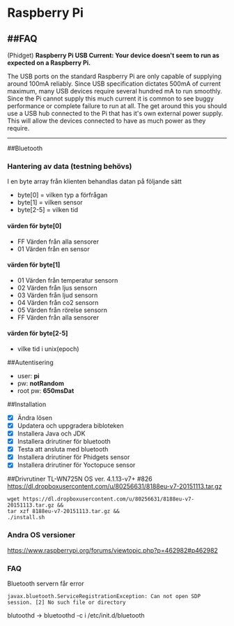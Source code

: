 # Raspberry Pi

##FAQ
-----------------------------
(Phidget)
**Raspberry Pi USB Current: Your device doesn't seem to run as expected on a Raspberry Pi.**

The USB ports on the standard Raspberry Pi are only capable of supplying around 100mA reliably. Since USB specification dictates 500mA of current maximum, many USB devices require several hundred mA to run smoothly. Since the Pi cannot supply this much current it is common to see buggy performance or complete failure to run at all. The get around this you should use a USB hub connected to the Pi that has it's own external power supply. This will allow the devices connected to have as much power as they require.

---------------------------------
##Bluetooth 
### Hantering av data (testning behövs)
I en byte array från klienten behandlas datan på följande sätt
* byte[0]   = vilken typ a förfrågan
* byte[1]   = vilken sensor
* byte[2-5] = vilken tid

#### värden för byte[0]
* FF Värden från alla sensorer 
* 01 Värden från en sensor  
#### värden för byte[1] 
* 01 Värden från temperatur sensorn 
* 02 Värden från ljus sensorn 
* 03 Värden från ljud sensorn
* 04 Värden från co2 sensorn
* 05 Värden från rörelse sensorn
* FF Värden från alla sensorer 
#### värden för byte[2-5]
* vilke tid i unix(epoch) 

##Autentisering

* user: **pi**
* pw: **notRandom**
* root pw: **650msDat**

##Installation
- [x] Ändra lösen
- [x] Updatera och uppgradera bibloteken
- [x] Installera Java och JDK
- [x] Installera drirutiner för bluetooth
- [x] Testa att ansluta med bluetooth 
- [x] Installera drirutiner för Phidgets sensor
- [x] Installera drirutiner för Yoctopuce sensor

##Drivrutiner TL-WN725N
OS ver. 4.1.13-v7+ #826
https://dl.dropboxusercontent.com/u/80256631/8188eu-v7-20151113.tar.gz
```
wget https://dl.dropboxusercontent.com/u/80256631/8188eu-v7-20151113.tar.gz &&
tar xzf 8188eu-v7-20151113.tar.gz &&
./install.sh
```
### Andra OS versioner
https://www.raspberrypi.org/forums/viewtopic.php?p=462982#p462982
### FAQ
Bluetooth servern får error
```
javax.bluetooth.ServiceRegistrationException: Can not open SDP session. [2] No such file or directory
```
blutoothd -> bluetoothd -c i /etc/init.d/bluetooth 
